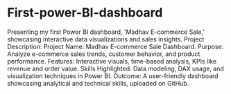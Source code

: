 # First-power-BI-dashboard
 Presenting my first Power BI dashboard, 'Madhav E-commerce Sale,' showcasing interactive data visualizations and sales insights.
Project Description:
Project Name: Madhav E-commerce Sale Dashboard.
Purpose: Analyze e-commerce sales trends, customer behavior, and product performance.
Features: Interactive visuals, time-based analysis, KPIs like revenue and order value.
Skills Highlighted: Data modeling, DAX usage, and visualization techniques in Power BI.
Outcome: A user-friendly dashboard showcasing analytical and technical skills, uploaded on GitHub.
